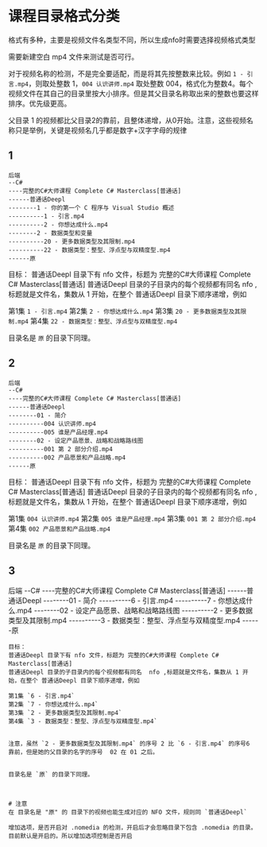 # 课程目录格式分类

格式有多种，主要是视频文件名类型不同，所以生成nfo时需要选择视频格式类型

需要新建空白 mp4 文件来测试是否可行。

对于视频名称的检测，不是完全要适配，而是将其先按整数来比较。例如 `1 - 引言.mp4`，则取处整数 1，`004 认识讲师.mp4` 取处整数 004，格式化为整数4。每个视频文件在其自己的目录里按大小排序。但是其父目录名称取出来的整数也要这样排序。优先级更高。

父目录 1 的视频都比父目录2的靠前，且整体递增，从0开始。注意，这些视频名称只是举例，关键是视频名几乎都是数字+汉字字母的规律

## 1 

```
后端
--C#
----完整的C#大师课程 Complete C# Masterclass[普通话]
------普通话Deepl
--------1 - 你的第一个 C 程序与 Visual Studio 概述
----------1 - 引言.mp4
----------2 - 你想达成什么.mp4
--------2 - 数据类型和变量
----------20 - 更多数据类型及其限制.mp4
----------22 - 数据类型：整型、浮点型与双精度型.mp4
------原
```
目标：
普通话Deepl 目录下有 nfo 文件，标题为 完整的C#大师课程 Complete C# Masterclass[普通话]
普通话Deepl 目录的子目录内的每个视频都有同名  nfo ,标题就是文件名，集数从 1 开始，在整个 普通话Deepl 目录下顺序递增，例如

第1集 `1 - 引言.mp4`
第2集 `2 - 你想达成什么.mp4`
第3集 `20 - 更多数据类型及其限制.mp4`
第4集 `22 - 数据类型：整型、浮点型与双精度型.mp4`


目录名是 `原` 的目录下同理。


## 2
```
后端
--C#
----完整的C#大师课程 Complete C# Masterclass[普通话]
------普通话Deepl
--------01 - 简介
----------004 认识讲师.mp4
----------005 谁是产品经理.mp4
--------02 - 设定产品愿景、战略和战略路线图
----------001 第 2 部分介绍.mp4
----------002 产品愿景和产品战略.mp4
------原
```
目标：
普通话Deepl 目录下有 nfo 文件，标题为 完整的C#大师课程 Complete C# Masterclass[普通话]
普通话Deepl 目录的子目录内的每个视频都有同名  nfo ,标题就是文件名，集数从 1 开始，在整个 普通话Deepl 目录下顺序递增，例如

第1集 `004 认识讲师.mp4`
第2集 `005 谁是产品经理.mp4`
第3集 `001 第 2 部分介绍.mp4`
第4集 `002 产品愿景和产品战略.mp4`


目录名是 `原` 的目录下同理。

## 3


后端
--C#
----完整的C#大师课程 Complete C# Masterclass[普通话]
------普通话Deepl
--------01 - 简介
----------6 - 引言.mp4
----------7 - 你想达成什么.mp4
--------02 - 设定产品愿景、战略和战略路线图
----------2 - 更多数据类型及其限制.mp4
----------3 - 数据类型：整型、浮点型与双精度型.mp4
------原
```
目标：
普通话Deepl 目录下有 nfo 文件，标题为 完整的C#大师课程 Complete C# Masterclass[普通话]
普通话Deepl 目录的子目录内的每个视频都有同名  nfo ,标题就是文件名，集数从 1 开始，在整个 普通话Deepl 目录下顺序递增，例如

第1集 `6 - 引言.mp4`
第2集 `7 - 你想达成什么.mp4`
第3集 `2 - 更多数据类型及其限制.mp4`
第4集 `3 - 数据类型：整型、浮点型与双精度型.mp4`


注意，虽然 `2 - 更多数据类型及其限制.mp4` 的序号 2 比 `6 - 引言.mp4` 的序号6 靠前，但是她的父目录的名字的序号  02 在 01 之后。


目录名是 `原` 的目录下同理。



# 注意
在 目录名是 "原" 的 目录下的视频也能生成对应的 NFO 文件，规则同 `普通话Deepl`

增加选项，是否开启对 .nomedia 的检测，开启后才会忽略目录下包含 .nomedia 的目录。目前默认是开启的。所以增加选项控制是否开启